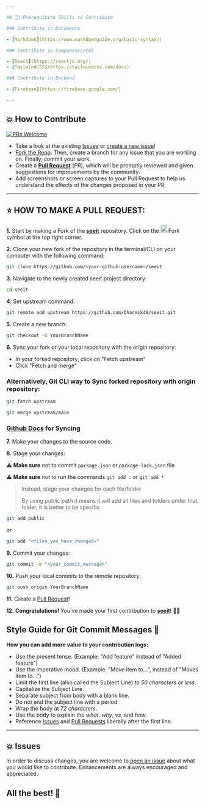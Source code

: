 ```yaml
---

## 👨‍💻 Prerequisite Skills to Contribute

### Contribute in Documents

- [Markdown](https://www.markdownguide.org/basic-syntax/)

### Contribute in Components/CSS

- [React](https://reactjs.org/)
- [TailwindCSS](https://tailwindcss.com/docs)

### Contribute in Backend

- [Firebase](https://firebase.google.com/)

---
```


## 💥 How to Contribute

[![PRs Welcome](https://img.shields.io/badge/PRs-welcome-brightgreen.svg?style=flat-square)](https://github.com/Dharmik48/seeit/pulls)

- Take a look at the existing [Issues](https://github.com/Dharmik48/seeit/issues) or [create a new issue](https://github.com/Dharmik48/seeit/issues/new/)!
- [Fork the Repo](https://github.com/Dharmik48/seeit/fork). Then, create a branch for any issue that you are working on. Finally, commit your work.
- Create a **[Pull Request](https://github.com/Dharmik48/seeit/compare)** (_PR_), which will be promptly reviewed and given suggestions for improvements by the community.
- Add screenshots or screen captures to your Pull Request to help us understand the effects of the changes proposed in your PR.

---

## ⭐ HOW TO MAKE A PULL REQUEST:

**1.** Start by making a Fork of the [**seeit**](https://github.com/Dharmik48/seeit) repository. Click on the <a href="https://github.com/Dharmik48/seeit/fork"><img src="https://i.imgur.com/G4z1kEe.png" height="21" width="21"></a>Fork symbol at the top right corner.

**2.** Clone your new fork of the repository in the terminal/CLI on your computer with the following command:

```bash
git clone https://github.com/<your-github-username>/seeit
```

**3.** Navigate to the newly created seeit project directory:

```bash
cd seeit
```

**4.** Set upstream command:

```bash
git remote add upstream https://github.com/Dharmik48/seeit.git
```

**5.** Create a new branch:

```bash
git checkout -b YourBranchName
```

**6.** Sync your fork or your local repository with the origin repository:

- In your forked repository, click on "Fetch upstream"
- Click "Fetch and merge"

### Alternatively, Git CLI way to Sync forked repository with origin repository:

```bash
git fetch upstream
```

```bash
git merge upstream/main
```

### [Github Docs](https://docs.github.com/en/github/collaborating-with-pull-requests/addressing-merge-conflicts/resolving-a-merge-conflict-on-github) for Syncing

**7.** Make your changes to the source code.

**8.** Stage your changes:

⚠️ **Make sure** not to commit `package.json` or `package-lock.json` file

⚠️ **Make sure** not to run the commands `git add .` or `git add *`

> Instead, stage your changes for each file/folder
>
> By using public path it means it will add all files and folders under that folder, it is better to be specific

```bash
git add public
```

_or_

```bash
git add "<files_you_have_changed>"
```

**9.** Commit your changes:

```bash
git commit -m "<your_commit_message>"
```

**10.** Push your local commits to the remote repository:

```bash
git push origin YourBranchName
```

**11.** Create a [Pull Request](https://help.github.com/en/github/collaborating-with-issues-and-pull-requests/creating-a-pull-request)!

**12.** **Congratulations!** You've made your first contribution to [**seeit**](https://github.com/Dharmik48/seeit/graphs/contributors)! 🙌🏼

## Style Guide for Git Commit Messages :memo:

**How you can add more value to your contribution logs:**

- Use the present tense. (Example: "Add feature" instead of "Added feature")
- Use the imperative mood. (Example: "Move item to...", instead of "Moves item to...")
- Limit the first line (also called the Subject Line) to _50 characters or less_.
- Capitalize the Subject Line.
- Separate subject from body with a blank line.
- Do not end the subject line with a period.
- Wrap the body at _72 characters_.
- Use the body to explain the _what_, _why_, _vs_, and _how_.
- Reference [Issues](https://github.com/Dharmik48/seeit/issues) and [Pull Requests](https://github.com/Dharmik48/seeit/pulls) liberally after the first line.

---

## 💥 Issues

In order to discuss changes, you are welcome to [open an issue](https://github.com/Dharmik48/seeit/issues/new/) about what you would like to contribute. Enhancements are always encouraged and appreciated.

## All the best! 🥇

